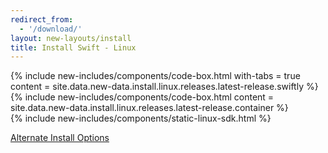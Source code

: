 ```yaml
---
redirect_from:
  - '/download/'
layout: new-layouts/install
title: Install Swift - Linux
---
```


<div class="content">
  <div class="release-box section">
    <div class="content">
      {% include new-includes/components/code-box.html with-tabs = true content = site.data.new-data.install.linux.releases.latest-release.swiftly %}
    </div>
  </div>
  <div class="release-box section">
    <div class="content">
      {% include new-includes/components/code-box.html content = site.data.new-data.install.linux.releases.latest-release.container %}
    </div>
  </div>
  <div class="release-box section">
    <div class="content">
      {% include new-includes/components/static-linux-sdk.html %}
    </div>
  </div>
  <div class="callout">
    <div>
      <p class="content-copy">
        <a class="content-link block" href="/install/linux/amazonlinux/2">Alternate Install Options</a>
      </p>
    </div>
  </div>
</div>
